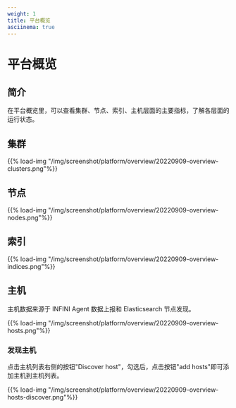 ```yaml
---
weight: 1
title: 平台概览
asciinema: true
---
```


# 平台概览

## 简介

在平台概览里，可以查看集群、节点、索引、主机层面的主要指标，了解各层面的运行状态。

## 集群

{{% load-img "/img/screenshot/platform/overview/20220909-overview-clusters.png"%}}

## 节点

{{% load-img "/img/screenshot/platform/overview/20220909-overview-nodes.png"%}}

## 索引

{{% load-img "/img/screenshot/platform/overview/20220909-overview-indices.png"%}}

## 主机

主机数据来源于 INFINI Agent 数据上报和 Elasticsearch 节点发现。

{{% load-img "/img/screenshot/platform/overview/20220909-overview-hosts.png"%}}

### 发现主机

点击主机列表右侧的按钮"Discover host"，勾选后，点击按钮"add hosts"即可添加主机到主机列表。

{{% load-img "/img/screenshot/platform/overview/20220909-overview-hosts-discover.png"%}}
